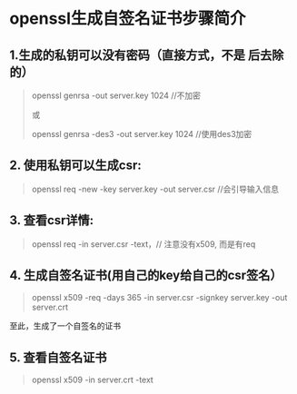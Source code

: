 # openssl生成自签名证书步骤简介
## 1.生成的私钥可以没有密码（直接方式，不是 后去除的）

   > openssl genrsa -out server.key 1024 //不加密
   >
   > 或
   >
   > openssl genrsa -des3 -out server.key 1024  //使用des3加密

## 2. 使用私钥可以生成csr:

   > openssl req -new -key server.key -out server.csr  //会引导输入信息

## 3. 查看csr详情:

   > openssl req -in server.csr -text，// 注意没有x509, 而是有req

## 4. 生成自签名证书(用自己的key给自己的csr签名）

   > openssl x509 -req -days 365 -in server.csr -signkey server.key -out server.crt

至此，生成了一个自签名的证书

## 5. 查看自签名证书

   > openssl x509 -in server.crt -text
